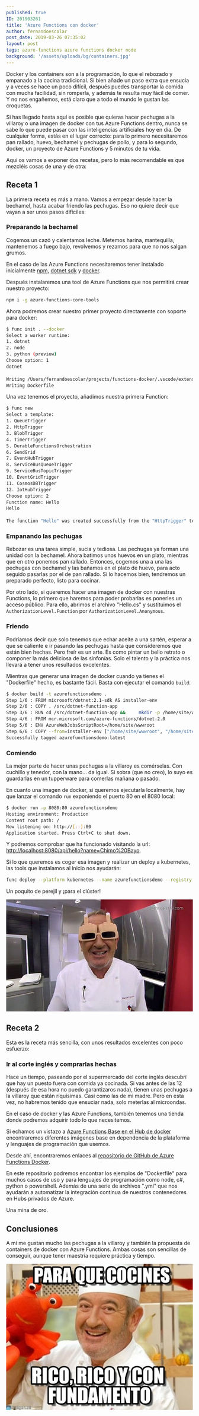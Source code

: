 ```yaml
---
published: true
ID: 201903261
title: 'Azure Functions con docker'
author: fernandoescolar
post_date: 2019-03-26 07:35:02
layout: post
tags: azure-functions azure functions docker node
background: '/assets/uploads/bg/containers.jpg'
---
```


Docker y los containers son a la programación, lo que el rebozado y empanado a la cocina tradicional. Si bien añade un paso extra que ensucia y a veces se hace un poco difícil, después puedes transportar la comida con mucha facilidad, sin romperla, y además te resulta muy fácil de comer. Y no nos engañemos, está claro que a todo el mundo le gustan las croquetas<!--break-->.

Si has llegado hasta aquí es posible que quieras hacer pechugas a la villaroy o una imagen de docker con tus Azure Functions dentro, nunca se sabe lo que puede pasar con las inteligencias artificiales hoy en día. De cualquier forma, estás en el lugar correcto: para lo primero necesitaremos pan rallado, huevo, bechamel y pechugas de pollo, y para lo segundo, docker, un proyecto de Azure Functions y 5 minutos de tu vida.

Aquí os vamos a exponer dos recetas, pero lo más recomendable es que mezcléis cosas de una y de otra:

## Receta 1

La primera receta es más a mano. Vamos a empezar desde hacer la bechamel, hasta acabar friendo las pechugas. Eso no quiere decir que vayan a ser unos pasos difíciles:

### Preparando la bechamel

Cogemos un cazó y calentamos leche. Metemos harina, mantequilla, mantenemos a fuego bajo, revolvemos y rezamos para que no nos salgan grumos.

En el caso de las Azure Functions necesitaremos tener instalado inicialmente [npm](https://www.npmjs.com/get-npm), [dotnet sdk](https://dotnet.microsoft.com/download/dotnet-core) y [docker](https://docs.docker.com/install/).

Después instalaremos una tool de Azure Functions que nos permitirá crear nuestro proyecto:

```bash
npm i -g azure-functions-core-tools
```

Ahora podremos crear nuestro primer proyecto directamente con soporte para docker:

```bash
$ func init . --docker
Select a worker runtime:
1. dotnet
2. node
3. python (preview)
Choose option: 1
dotnet

Writing /Users/fernandoescolar/projects/functions-docker/.vscode/extensions.json
Writing Dockerfile
```

Una vez tenemos el proyecto, añadimos nuestra primera Function:

``` bash
$ func new
Select a template:
1. QueueTrigger
2. HttpTrigger
3. BlobTrigger
4. TimerTrigger
5. DurableFunctionsOrchestration
6. SendGrid
7. EventHubTrigger
8. ServiceBusQueueTrigger
9. ServiceBusTopicTrigger
10. EventGridTrigger
11. CosmosDBTrigger
12. IotHubTrigger
Choose option: 2
Function name: Hello
Hello

The function "Hello" was created successfully from the "HttpTrigger" template.
```

### Empanando las pechugas

Rebozar es una tarea simple, sucia y tediosa. Las pechugas ya forman una unidad con la bechamel. Ahora batimos unos huevos en un plato, mientras que en otro ponemos pan rallado. Entonces, cogemos una a una las pechugas con bechamel y las bañamos en el plato de huevo, para acto seguido pasarlas por el de pan rallado. Si lo hacemos bien, tendremos un preparado perfecto, listo para cocinar.

Por otro lado, si queremos hacer una imagen de docker con nuestras Functions, lo primero que haremos para poder probarlas es ponerles un acceso público. Para ello, abrimos el archivo "Hello.cs" y sustituimos el `AuthorizationLevel.Function` por `AuthorizationLevel.Anonymous`.

### Friendo

Podríamos decir que solo tenemos que echar aceite a una sartén, esperar a que se caliente e ir pasando las pechugas hasta que consideremos que están bien hechas. Pero freír es un arte. Es como pintar un bello retrato o componer la más deliciosa de las sinfonías. Solo el talento y la práctica nos llevará a tener unos resultados excelentes.

Mientras que generar una imagen de docker cuando ya tienes el "Dockerfile" hecho, es bastante fácil. Basta con ejecutar el comando `build`:

```bash
$ docker build -t azurefunctionsdemo .
Step 1/6 : FROM microsoft/dotnet:2.1-sdk AS installer-env
Step 2/6 : COPY . /src/dotnet-function-app
Step 3/6 : RUN cd /src/dotnet-function-app &&     mkdir -p /home/site/wwwroot &&     dotnet publish *.csproj --output /home/site/wwwroot
Step 4/6 : FROM mcr.microsoft.com/azure-functions/dotnet:2.0
Step 5/6 : ENV AzureWebJobsScriptRoot=/home/site/wwwroot
Step 6/6 : COPY --from=installer-env ["/home/site/wwwroot", "/home/site/wwwroot"]
Successfully tagged azurefunctionsdemo:latest
```

### Comiendo

La mejor parte de hacer unas pechugas a la villaroy es comérselas. Con cuchillo y tenedor, con la mano... da igual. Si sobra (que no creo), lo suyo es guardarlas en un tupperware para comerlas mañana o pasado.

En cuanto una imagen de docker, si queremos ejecutarla localmente, hay que lanzar el comando `run` exponiendo el puerto 80 en el 8080 local:

```bash
$ docker run -p 8080:80 azurefunctionsdemo
Hosting environment: Production
Content root path: /
Now listening on: http://[::]:80
Application started. Press Ctrl+C to shut down.
```

Y podremos comprobar que ha funcionado visitando la url: [http://localhost:8080/api/hello?name=Chimo%20Bayo](http://localhost:8080/api/hello?name=Chimo%20Bayo).

Si lo que queremos es coger esa imagen y realizar un deploy a kubernetes, las tools que instalamos al inicio nos ayudarán:

```bash
func deploy --platform kubernetes --name azurefunctionsdemo --registry <docker-hub-id or registry-server> --pull-secret <registry auth secret> --min 3 --max 10
```

Un poquito de perejil y ¡para el clúster!

![Arguiñano con gafas "fuckyou"](/assets/uploads/2019/03/arguinano-gafas.jpg)

## Receta 2

Esta es la receta más sencilla, con unos resultados excelentes con poco esfuerzo:

### Ir al corte inglés y comprarlas hechas

Hace un tiempo, paseando por el supermercado del corte inglés descubrí que hay un puesto fuera con comida ya cocinada. Si vas antes de las 12 (después de esa hora no puedo garantizaros nada), tienen unas pechugas a la villaroy que están riquísimas. Casi como las de mi madre. Pero en esta vez, no habremos tenido que ensuciar nada, solo meterlas al microondas.

En el caso de docker y las Azure Functions, también tenemos una tienda donde podremos adquirir todo lo que necesitemos.

Si echamos un vistazo a [Azure Functions Base en el Hub de docker](https://hub.docker.com/_/microsoft-azure-functions-base) encontraremos diferentes imágenes base en dependencia de la plataforma y lenguajes de programación que usemos.

Desde ahí, encontraremos enlaces al [repositorio de GitHub de Azure Functions Docker](https://github.com/Azure/azure-functions-docker).

En este repositorio podremos encontrar los ejemplos de "Dockerfile" para muchos casos de uso y para lenguajes de programación como node, c#, python o powershell. Además de una serie de archivos ".yml" que nos ayudarán a automatizar la integración continua de nuestros contenedores en Hubs privados de Azure.

Una mina de oro.

## Conclusiones

A mi me gustan mucho las pechugas a la villaroy y también la propuesta de containers de docker con Azure Functions. Ambas cosas son sencillas de conseguir, aunque tener maestría requiere práctica y tiempo.

![Rico, rico y con fundamento](/assets/uploads/2019/03/arguinano-end.jpg)